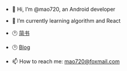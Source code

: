 - 👋 Hi, I’m @mao720, an Android developer
- 🌱 I’m currently learning algorithm and React
- 🕐 [简书](https://www.jianshu.com/u/88dcc26575a1)
- 🕑 [Blog](https://nextjs-blog-mao720.vercel.app/)

- 📫 How to reach me: mao720@foxmail.com

<!---
mao720/mao720 is a ✨ special ✨ repository because its `README.md` (this file) appears on your GitHub profile.
You can click the Preview link to take a look at your changes.
--->
